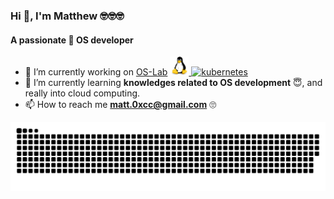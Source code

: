 ### Hi 👋, I'm Matthew 🤓🤓🤓

#### A passionate 🤔 OS developer

- 🔭 I’m currently working on [OS-Lab](https://github.com/matt0xcc/os-lab) <a href="https://www.linux.org/" target="_blank" rel="noreferrer"> <img src="https://raw.githubusercontent.com/devicons/devicon/master/icons/linux/linux-original.svg" alt="linux" width="30" height="30"/> </a> <a href="https://kubernetes.io" target="_blank" rel="noreferrer"> <img src="https://www.vectorlogo.zone/logos/kubernetes/kubernetes-icon.svg" alt="kubernetes" width="30" height="30"/> </a>
- 🌱 I’m currently learning **knowledges related to OS development** 😇, and really into cloud computing.  
- 📫 How to reach me **matt.0xcc@gmail.com** 🙄

<picture>
  <source media="(prefers-color-scheme: light)" srcset="[github-snake.svg](https://github.com/matt0xcc/matt0xcc/blob/output/github-contribution-grid-snake.svg)">
  <img alt="github-snake" src="https://github.com/matt0xcc/matt0xcc/blob/output/github-contribution-grid-snake.svg">
</picture>
